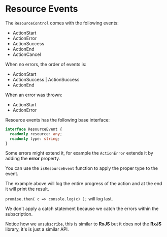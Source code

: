 <!--@tdm-example:PART-1-->
# Resource Events
The `ResourceControl` comes with the following events:

  - ActionStart
  - ActionError
  - ActionSuccess
  - ActionEnd
  - ActionCancel

When no errors, the order of events is:
  - ActionStart
  - ActionSuccess | ActionSuccess
  - ActionEnd
  
When an error was thrown:
  - ActionStart
  - ActionError


Resource events has the following base interface:
```ts
interface ResourceEvent {
  readonly resource: any;
  readonly type: string;
}
```

Some errors might extend it, for example the `ActionError` extends it
by adding the **error** property.

<!--@tdm-example:PART-1-->

<!--@tdm-example:PART-2-->

You can use the `isResourceEvent` function to apply the proper type
to the event.

The example above will log the entire progress of the action and at
the end it will print the result.

`promise.then( c => console.log(c) );` will log last.

We don't apply a catch statement because we catch the errors within the
subscription.

Notice how we `unsubscribe`, this is similar to **RxJS** but it does
not the **RxJS** library, it's is just a similar API.

<!--@tdm-example:PART-2-->
